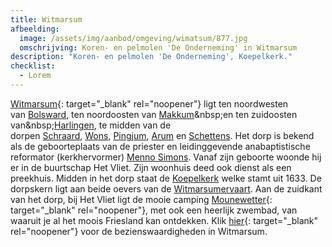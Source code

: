 ```yaml
---
title: Witmarsum
afbeelding:
  image: /assets/img/aanbod/omgeving/wimatsum/877.jpg
  omschrijving: Koren- en pelmolen 'De Onderneming' in Witmarsum
description: "Koren- en pelmolen 'De Onderneming', Koepelkerk."
checklist:
  - Lorem
---
```


[Witmarsum](<https://nl.wikipedia.org/wiki/Witmarsum_(Nederland)>){: target="_blank" rel="noopener"} ligt ten noordwesten van&nbsp;[Bolsward](https://nl.wikipedia.org/wiki/Bolsward), ten noordoosten van&nbsp;[Makkum](https://nl.wikipedia.org/wiki/Makkum_&#40;dorp&#41;)&nbsp;en ten zuidoosten van&nbsp;[Harlingen](<https://nl.wikipedia.org/wiki/Harlingen_(stad)>), te midden van de dorpen&nbsp;[Schraard](https://nl.wikipedia.org/wiki/Schraard),&nbsp;[Wons](https://nl.wikipedia.org/wiki/Wons),&nbsp;[Pingjum](https://nl.wikipedia.org/wiki/Pingjum),&nbsp;[Arum](<https://nl.wikipedia.org/wiki/Arum_(plaats)>)&nbsp;en&nbsp;[Schettens](https://nl.wikipedia.org/wiki/Schettens). Het dorp is bekend als de geboorteplaats van de priester en leidinggevende anabaptistische reformator (kerkhervormer)&nbsp;[Menno Simons](https://nl.wikipedia.org/wiki/Menno_Simons). Vanaf zijn geboorte woonde hij er in de buurtschap Het Vliet. Zijn woonhuis deed ook dienst als een preekhuis. Midden in het dorp staat de&nbsp;[Koepelkerk](<https://nl.wikipedia.org/wiki/Koepelkerk_(Witmarsum)>)&nbsp;welke stamt uit 1633. De dorpskern ligt aan beide oevers van de&nbsp;[Witmarsumervaart](https://nl.wikipedia.org/wiki/Witmarsumervaart). Aan de zuidkant van het dorp, bij Het Vliet ligt de mooie camping [Mounewetter](https://www.mounewetter.nl){: target="\_blank" rel="noopener"}, met ook een heerlijk zwembad, van waaruit je al het moois Friesland kan ontdekken. Klik [hier](https://nl.wikipedia.org/wiki/Lijst_van_rijksmonumenten_in_Witmarsum){: target="\_blank" rel="noopener"} voor de bezienswaardigheden in Witmarsum.
